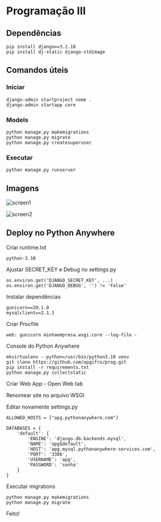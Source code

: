 # Programação III

## Dependências

```
pip install django==3.2.18
pip install dj-static django-stdimage
```

## Comandos úteis

### Iniciar
```
django-admin startproject nome .
django-admin startapp core
```

### Models

```
python manage.py makemigrations
python manage.py migrate
python manage.py createsuperuser
```

### Executar

```
python manage.py runserver
```

## Imagens

![screen1](/readme/s1.png)

![screen2](/readme/s2.png)


## Deploy no Python Anywhere

Criar runtime.txt
```
python-3.10
```

Ajustar SECRET_KEY e Debug no settings.py

```
os.environ.get('DJANGO_SECRET_KEY', ...)
os.environ.get('DJANGO_DEBUG', '') != 'False'
```

Instalar dependências
```
gunicorn==20.1.0
mysqlclient==2.1.1
```

Criar Procfile
```
web: gunicorn minhaempresa.wsgi:core --log-file -
```


Console do Python Anywhere
```
mkvirtualenv --python=/usr/bin/python3.10 venv
git clone https://github.com/apgifro/prog.git
pip install -r requirements.txt
python manage.py collectstatic
```

Criar Web App - Open Web tab

Renomear site no arquivo WSGI

Editar novamente settings.py

```
ALLOWED_HOSTS = ["apg.pythonanywhere.com"]

DATABASES = {
    'default': {
        'ENGINE': 'django.db.backends.mysql',
        'NAME': 'apg$default',
        'HOST': 'apg.mysql.pythonanywhere-services.com',
        'PORT': '3306',
        'USERNAME': 'apg',
        'PASSWORD': 'senha'
    }
}
```

Executar migrations
```
python manage.py makemigrations
python manage.py migrate
```

Feito!
